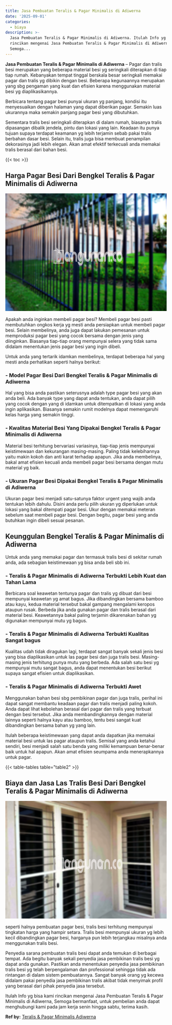 ```yaml
---
title: Jasa Pembuatan Teralis & Pagar Minimalis di Adiwerna
date: '2025-09-01'
categories:
  - biaya
description: >-
  Jasa Pembuatan Teralis & Pagar Minimalis di Adiwerna. Itulah Info yg bisa kami
  rincikan mengenai Jasa Pembuatan Teralis & Pagar Minimalis di Adiwerna,
  Semoga...
---
```


**Jasa Pembuatan Teralis & Pagar Minimalis di Adiwerna** – Pagar dan tralis besi merupakan yang beberapa material besi yg seringkali diterapkan di tiap tiap rumah. Kebanyakan tempat tinggal berskala besar seringkali memakai pagar dan tralis yg dibikin dengan besi. Beberapa kegunaannya merupakan yang sbg pengaman yang kuat dan efisien karena menggunakan material besi yg diaplikasikannya.

Berbicara tentang pagar besi punyai ukuran yg panjang, kondisi itu menyesuaikan dengan halaman yang dapat diberikan pagar. Semakin luas ukurannya maka semakin panjang pagar besi yang dibutuhkan.

Sementara tralis besi seringkali diterapkan di dalam rumah, biasanya tralis dipasangan dibalik jendela, pintu dan lokasi yang lain. Keadaan itu punya tujuan supaya terdapat keamanan yg lebih terjamin sebab pakai tralis berbahan dasar besi. Selain itu, tralis juga bisa membuat penampilan dekorasinya jadi lebih elegan. Akan amat efektif terkecuali anda memakai tralis berasal dari bahan besi.

{{< toc >}}

## Harga Pagar Besi Dari Bengkel Teralis & Pagar Minimalis di Adiwerna

![Jasa Pembuatan Teralis & Pagar Minimalis di Adiwerna](/images/pagar-minimalis-murah-48.png)

Apakah anda inginkan membeli pagar besi? Membeli pagar besi pasti membutuhkan ongkos kerja yg mesti anda persiapkan untuk membeli pagar besi. Selain membelinya, anda juga dapat lakukan pemesanan untuk memproduksi pagar besi yang cocok bersama dengan jenis yang diinginkan. Biasanya tiap-tiap orang mempunyai selera yang tidak sama didalam menentukan jenis pagar besi yang ingin dibeli.

Untuk anda yang tertarik idamkan membelinya, terdapat beberapa hal yang mesti anda perhatikan seperti halnya berikut:
### \- Model Pagar Besi Dari Bengkel Teralis & Pagar Minimalis di Adiwerna

Hal yang bisa anda pastikan seterusnya adalah type pagar besi yang akan anda beli. Ada banyak type yang dapat anda tentukan, anda dapat pilih yang cocok dengan yang di idamkan untuk ditempatkan di lokasi yang anda ingin aplikasikan. Biasanya semakin rumit modelnya dapat memengaruhi kelas harga yang semakin tinggi.

### \- Kwalitas Material Besi Yang Dipakai Bengkel Teralis & Pagar Minimalis di Adiwerna

Material besi terhitung bervariasi variasinya, tiap-tiap jenis mempunyai keistimewaan dan kekurangan masing-masing. Paling tidak kelebihannya yaitu makin kokoh dan anti karat terhadap apapun. Jika anda membelinya, bakal amat efisien kecuali anda membeli pagar besi bersama dengan mutu material yg baik.

### \- Ukuran Pagar Besi Dipakai Bengkel Teralis & Pagar Minimalis di Adiwerna

Ukuran pagar besi menjadi satu-satunya faktor urgent yang wajib anda tentukan lebih dahulu. Disini anda perlu pilih ukuran yg diperlukan untuk lokasi yang bakal ditempati pagar besi. Ukur dengan memakai meteran sebelum saat membeli pagar besi. Dengan begitu, pagar besi yang anda butuhkan ingin dibeli sesuai pesanan.

## Keunggulan Bengkel Teralis & Pagar Minimalis di Adiwerna

Untuk anda yang memakai pagar dan termasuk tralis besi di sekitar rumah anda, ada sebagian keistimewaan yg bisa anda beli sbb ini.

### \- Teralis & Pagar Minimalis di Adiwerna Terbukti Lebih Kuat dan Tahan Lama

Berbicara soal keawetan tentunya pagar dan tralis yg dibuat dari besi mempunyai keawetan yg amat bagus. Jika dibandingkan bersama bamboo atau kayu, kedua material tersebut bakal gampang mengalami keropos ataupun rusak. Berbeda jika anda gunakan pagar dan tralis berasal dari material besi. Keawetannya bakal paling terjamin dikarenakan bahan yg digunakan mempunyai mutu yg bagus.

### \- Teralis & Pagar Minimalis di Adiwerna Terbukti Kualitas Sangat bagus

Kualitas udah tidak diragukan lagi, terdapat sangat banyak sekali jenis besi yang bisa diaplikasikan untuk las pagar besi dan juga tralis besi. Masing-masing jenis terhitung punya mutu yang berbeda. Ada salah satu besi yg mempunyai mutu sangat bagus, anda dapat menentukan besi berikut supaya sangat efisien untuk diaplikasikan.

### \- Teralis & Pagar Minimalis di Adiwerna Terbukti Awet

Menggunakan bahan besi sbg pembikinan pagar dan juga tralis, perihal ini dapat sangat membantu keadaan pagar dan tralis menjadi paling kokoh. Anda dapat lihat kebolehan berasal dari pagar dan tralis yang terbuat dengan besi tersebut. Jika anda membandingkannya dengan material lainnya seperti halnya kayu atau bamboo, tentu besi sangat kuat dibandingkan bersama bahan yg yang lain.

Itulah beberapa keistimewaan yang dapat anda dapatkan jika memakai material besi untuk las pagar ataupun tralis. Semisal yang anda ketahui sendiri, besi menjadi salah satu benda yang miliki kemampuan benar-benar baik untuk hal apapun. Akan amat efisien seumpama anda menerapkannya untuk pagar.

{{< table-tables table="table2" >}}

## Biaya dan Jasa Las Tralis Besi Dari Bengkel Teralis & Pagar Minimalis di Adiwerna

![Jasa Pembuatan Teralis & Pagar Minimalis di Adiwerna](/images/teralis-minimalis-murah-16.png)

seperti halnya pembuatan pagar besi, tralis besi terhitung mempunyai tingkatan harga yang hampir setara. Tralis besi mempunyai ukuran yg lebih kecil dibandingkan pagar besi, harganya pun lebih terjangkau misalnya anda menggunakan tralis besi.

Penyedia sarana pembuatan tralis besi dapat anda temukan di berbagai tempat. Ada begitu banyak sekali penyedia jasa pembikinan tralis besi yg dapat anda gunakan. Pastikan anda menentukan penyedia jasa pembikinan tralis besi yg telah berpengalaman dan professional sehingga tidak ada rintangan di dalam sistem pembuatannya. Sangat banyak orang yg kecewa didalam pakai penyedia jasa pembikinan tralis akibat tidak menyimak profil yang berasal dari pihak penyedia jasa tersebut.

Itulah Info yg bisa kami rincikan mengenai Jasa Pembuatan Teralis & Pagar Minimalis di Adiwerna, Semoga bermanfaat, untuk pembelian anda dapat menghubungi kami pada jam kerja senin hingga sabtu, terima kasih.

**Ref by:** [Teralis & Pagar Minimalis Adiwerna](https://id.wikipedia.org/wiki/Teralis)
